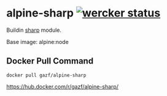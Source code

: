 # alpine-sharp [![wercker status](https://app.wercker.com/status/668f53a0b6035b483c06821374561f7b/s/ "wercker status")](https://app.wercker.com/project/byKey/668f53a0b6035b483c06821374561f7b)

Buildin [sharp](https://github.com/lovell/sharp) module.

Base image: alpine:node

## Docker Pull Command

```
docker pull gazf/alpine-sharp
```

https://hub.docker.com/r/gazf/alpine-sharp/
